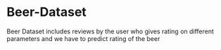 # Beer-Dataset
Beer Dataset includes reviews by the user who gives rating on different parameters and we have to predict rating of the beer
